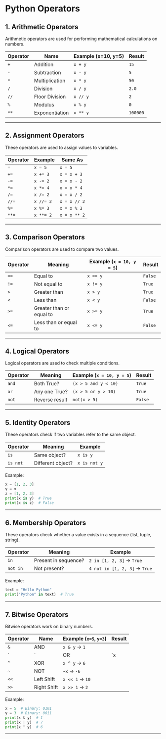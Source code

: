 # Python Operators 

## 1. Arithmetic Operators
Arithmetic operators are used for performing mathematical  calculations on numbers.

| Operator | Name          | Example (x=10, y=5) | Result |
|----------|--------------|-----------------|--------|
| `+`      | Addition     | `x + y`         | `15`   |
| `-`      | Subtraction  | `x - y`         | `5`    |
| `*`      | Multiplication | `x * y`       | `50`   |
| `/`      | Division     | `x / y`         | `2.0`  |
| `//`     | Floor Division | `x // y`      | `2`    |
| `%`      | Modulus      | `x % y`         | `0`    |
| `**`     | Exponentiation | `x ** y`      | `100000` |

---

## 2. Assignment Operators
These operators are used to assign values to variables.

| Operator | Example | Same As |
|----------|---------|---------|
| `=`      | `x = 5` | `x = 5` |
| `+=`     | `x += 3` | `x = x + 3` |
| `-=`     | `x -= 2` | `x = x - 2` |
| `*=`     | `x *= 4` | `x = x * 4` |
| `/=`     | `x /= 2` | `x = x / 2` |
| `//=`    | `x //= 2` | `x = x // 2` |
| `%=`     | `x %= 3` | `x = x % 3` |
| `**=`    | `x **= 2` | `x = x ** 2` |

---

## 3. Comparison Operators
Comparison operators are used to compare two values.

| Operator | Meaning | Example (`x = 10, y = 5`) | Result |
|----------|---------|-----------------|--------|
| `==`     | Equal to | `x == y`       | `False` |
| `!=`     | Not equal to | `x != y`   | `True`  |
| `>`      | Greater than | `x > y`    | `True`  |
| `<`      | Less than | `x < y`      | `False` |
| `>=`     | Greater than or equal to | `x >= y` | `True` |
| `<=`     | Less than or equal to | `x <= y` | `False` |

---

## 4. Logical Operators
Logical operators are used to check multiple conditions.

| Operator | Meaning | Example (`x = 10, y = 5`) | Result |
|----------|---------|-----------------|--------|
| `and`    | Both True? | `(x > 5 and y < 10)` | `True` |
| `or`     | Any one True? | `(x > 5 or y > 10)` | `True` |
| `not`    | Reverse result | `not(x > 5)` | `False` |

---

## 5. Identity Operators
These operators check if two variables refer to the same object.

| Operator | Meaning | Example |
|----------|---------|---------|
| `is`     | Same object? | `x is y` |
| `is not` | Different object? | `x is not y` |

Example:
```python
x = [1, 2, 3]
y = x
z = [1, 2, 3]
print(x is y)  # True
print(x is z)  # False
```

---

## 6. Membership Operators
These operators check whether a value exists in a sequence (list, tuple, string).

| Operator | Meaning | Example |
|----------|---------|---------|
| `in`     | Present in sequence? | `2 in [1, 2, 3]` → `True` |
| `not in` | Not present? | `4 not in [1, 2, 3]` → `True` |

Example:
```python
text = "Hello Python"
print("Python" in text)  # True
```

---

## 7. Bitwise Operators
Bitwise operators work on binary numbers.

| Operator | Name | Example (`x=5`, `y=3`) | Result |
|----------|------|-----------------|--------|
| `&`      | AND  | `x & y` → `1`  |
| `|`      | OR   | `x | y` → `7`  |
| `^`      | XOR  | `x ^ y` → `6`  |
| `~`      | NOT  | `~x` → `-6`  |
| `<<`     | Left Shift | `x << 1` → `10` |
| `>>`     | Right Shift | `x >> 1` → `2`  |

Example:
```python
x = 5  # Binary: 0101
y = 3  # Binary: 0011
print(x & y)  # 1
print(x | y)  # 7
print(x ^ y)  # 6
```

---


